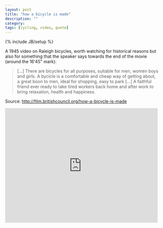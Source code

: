 ```yaml
---
layout: post
title: "how a bicycle is made"
description: ""
category: 
tags: [cycling, video, quote]
---
```

{% include JB/setup %}

A 1945 video on Raleigh bicycles, worth watching for historical reasons but also for something that the speaker says towards the end of the movie (around the 16'45" mark):


> [...] There are bicycles for all purposes, suitable for men, women boys and girls. A bycicle is a comfortable and cheap way of getting about, a great boon to men, ideal for shopping, easy to park [...] A faithful friend ever ready to take tired workers back home and after work to bring relaxation, health and happiness.



Source: <http://film.britishcouncil.org/how-a-bicycle-is-made>


<iframe src="http://player.vimeo.com/video/39401575?title=0&amp;byline=0&amp;portrait=0&amp;color=ffffff" width="500" height="375" frameborder="0"></iframe> 

